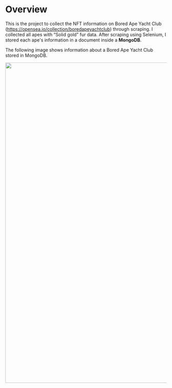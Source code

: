 # Overview
This is the project to collect the NFT information on Bored Ape Yacht Club (https://opensea.io/collection/boredapeyachtclub) through scraping. I collected all apes with “Solid gold” fur data. After scraping using Selenium, I stored each ape's information in a document inside a **MongoDB**.

The following image shows information about a Bored Ape Yacht Club stored in MongoDB.

<img src="https://user-images.githubusercontent.com/79394001/233873277-429c56cb-503b-4ba9-877a-5fb3e64115fd.png" width="1000">
